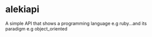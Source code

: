 # alekiapi
 A simple API that shows a programming language e.g ruby...and its paradigm e.g object_oriented
